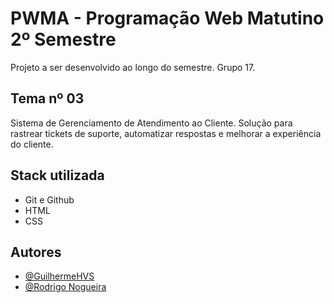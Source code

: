 
# PWMA - Programação Web Matutino 2º Semestre

Projeto a ser desenvolvido ao longo do semestre. Grupo 17.

## Tema nº 03

Sistema de Gerenciamento de Atendimento ao Cliente. 
Solução para rastrear tickets de suporte, automatizar respostas e melhorar a experiência do cliente.

## Stack utilizada

- Git e Github
- HTML
- CSS

## Autores

- [@GuilhermeHVS](https://github.com/guilhermehvsantos)
- [@Rodrigo Nogueira](https://github.com/rodrigoeducativa)

